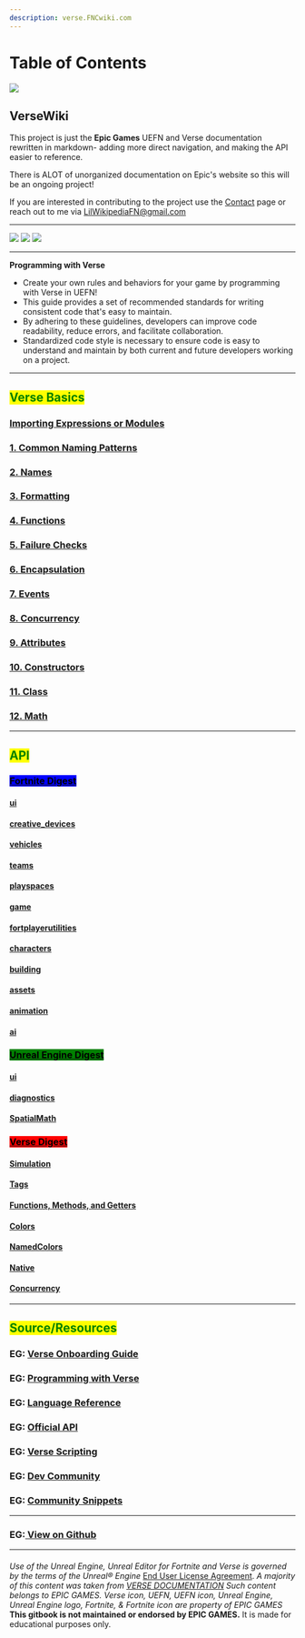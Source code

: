 ```yaml
---
description: verse.FNCwiki.com
---
```


# Table of Contents

![](https://ue-cdn.artstation.com/imgproxy/kbNaxGnLbxRxJBFLqlZ12Ix89EhFVjCVN0wq14zhVag/filename:verse-programming-hero-image.png/resizing\_type:fill/width:1920/height:335/ext:jpg/aHR0cHM6Ly9kMWl2N2RiNDR5aGd4bi5jbG91ZGZyb250Lm5ldC9kb2N1bWVudGF0aW9uL2ltYWdlcy80NDkwN2Y5Yi0wYjM3LTQ0MWQtYjlkNy0zMjk0OTU3OWY4YWMvdmVyc2UtcHJvZ3JhbW1pbmctaGVyby1pbWFnZS5wbmc)

## VerseWiki

This project is just the **Epic Games** UEFN and Verse documentation rewritten in markdown- adding more direct navigation, and making the API easier to reference.&#x20;

There is ALOT of unorganized documentation on Epic's website so this will be an ongoing project!

If you are interested in contributing to the project use the [Contact](https://www.fncwiki.com/contact-8) page or reach out to me via LilWikipediaFN@gmail.com

***

![](https://github.com/LilWikipedia/UEFNVersePocketWiki/assets/78571191/a894c872-b4e0-492e-b7dd-2c79dc971abe) ![](https://github.com/LilWikipedia/UEFNVersePocketWiki/assets/78571191/fe7cbe1e-1b77-49b4-b4aa-a6c6866882ce) ![](https://github.com/LilWikipedia/UEFNVersePocketWiki/assets/78571191/16c1ae8d-0299-4f94-81dd-8c8997188c76)

***

**Programming with Verse**

* Create your own rules and behaviors for your game by programming with Verse in UEFN!
* This guide provides a set of recommended standards for writing consistent code that's easy to maintain.
* By adhering to these guidelines, developers can improve code readability, reduce errors, and facilitate collaboration.
* Standardized code style is necessary to ensure code is easy to understand and maintain by both current and future developers working on a project.

***

## <mark style="color:green;">Verse Basics</mark>

### [Importing Expressions or Modules](import-expressions.md)

### [1. Common Naming Patterns](01.-common-naming-patterns.md)

### [2. Names](02.-names.md)

### [3. Formatting](03.-formatting.md)

### [4. Functions](04.-functions.md)

### [5. Failure Checks](05.-failure-checks.md)

### [6. Encapsulation](06.-encapsulation.md)

### [7. Events](07.-events.md)

### [8. Concurrency](08.-concurrency.md)

### [9. Attributes](09.-attributes.md)

### [10. Constructors](10.-constructors.md)

### [11. Class](11.-class-and-specifiers.md)

### [12. Math](12.-math.md)



***

## <mark style="color:green;">API</mark>

### [<mark style="background-color:blue;">Fortnite Digest</mark>](fortnite-digest.md)

#### [ui](fortnite-digest.md#ui)

#### [creative\_devices](fortnite-digest.md#creative\_devices)

#### [vehicles](fortnite-digest.md#vehicles)

#### [teams](fortnite-digest.md#teams)

#### [playspaces](fortnite-digest.md#playspaces)

#### [game](fortnite-digest.md#game)

#### [fortplayerutilities](fortnite-digest.md#fortplayerutilities)

#### [characters](fortnite-digest.md#characters)

#### [building](fortnite-digest.md#building)

#### [assets](fortnite-digest.md#assets)

#### [animation](fortnite-digest.md#animation)

#### [ai](fortnite-digest.md#ai)

### [<mark style="background-color:green;">Unreal Engine Digest</mark>](unreal-engine-digest.md)

#### [ui](unreal-engine-digest.md#ui)

#### [diagnostics](unreal-engine-digest.md#diagnostics)

#### [SpatialMath](unreal-engine-digest.md#spatialmath)

### [<mark style="background-color:red;">Verse Digest</mark>](verse-digest.md)

#### [Simulation](verse-digest.md#simulation)

#### [Tags](verse-digest.md#tags)

#### [Functions, Methods, and Getters](verse-digest.md#functions-methods-and-getters)

#### [Colors](verse-digest.md#colors)

#### [NamedColors](verse-digest.md#namedcolors)

#### [Native](verse-digest.md#native)

#### [Concurrency](verse-digest.md#concurrency)

***

## <mark style="color:green;">Source/Resources</mark>

### EG: [Verse Onboarding Guide](https://dev.epicgames.com/documentation/en-us/uefn/onboarding-guide-to-programming-with-verse-in-unreal-editor-for-fortnite)

### EG: [Programming with Verse](https://dev.epicgames.com/documentation/en-us/uefn/learn-programming-with-verse-in-unreal-editor-for-fortnite)

### EG: [Language Reference](https://dev.epicgames.com/documentation/en-us/uefn/verse-language-reference)

### EG: [Official API](https://dev.epicgames.com/documentation/en-us/uefn/verse-api)

### EG: [Verse Scripting](https://forums.unrealengine.com/tags/c/development-discussion/programming-scripting/148/fortnite/l/latest)

### EG: [Dev Community](https://forums.unrealengine.com/tags/c/development-discussion/programming-scripting/148/fortnite/l/latest)

### EG: [Community Snippets](https://dev.epicgames.com/community/fortnite/snippets)

***

### EG:[ View on Github](https://github.com/LilWikipedia/UEFNVersePocketWiki)

***

####

_Use of the Unreal Engine, Unreal Editor for Fortnite and Verse is governed by_ _the terms of the Unreal® Engine_ [End User License Agreement](https://www.unrealengine.com/eula). _A majority of this content was taken from_ [_VERSE DOCUMENTATION_](https://dev.epicgames.com/documentation/en-us/uefn/verse-code-style-guide-in-unreal-editor-for-fortnite) _Such content belongs to EPIC GAMES. Verse icon, UEFN, UEFN icon, Unreal Engine, Unreal Engine logo, Fortnite, & Fortnite icon are property of EPIC GAMES_ **This gitbook is not maintained or endorsed by EPIC GAMES.** It is made for educational purposes only.&#x20;
